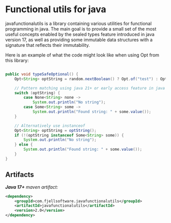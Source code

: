 Functional utils for java
======================

javafunctionalutils is a library containing various utilities for functional programming in java.
The main goal is to provide a small set of the most useful concepts enabled by the sealed types feature introduced 
in java version 17, as well as providing some immutable data structures with a signature that reflects their 
immutability.

Here is an example of what the code might look like when using Opt from this library:

```java

public void typeSafeOptional() {
    Opt<String> optString = random.nextBoolean() ? Opt.of("test") : Opt.empty();

    // Pattern matching using java 21+ or early access feature in java 17
    switch (optString) {
        case None<String> none -> 
            System.out.println("No string");
        case Some<String> some -> 
            System.out.println("Found string: " + some.value());
    }

    // Alternatively use instanceof
    Opt<String> optString = optString();
    if (!(optString instanceof Some<String> some)) {
        System.out.println("No string");
    } else {
        System.out.println("Found string: " + some.value());
    }
}

```

## Artifacts

_**Java 17+** maven artifact:_
```xml
<dependency>
    <groupId>com.fjellsoftware.javafunctionalutils</groupId>
    <artifactId>javafunctionalutils</artifactId>
    <version>2.0</version>
</dependency>
```
